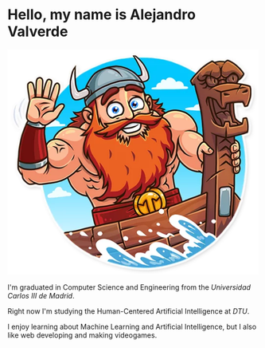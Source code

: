 # Hello, my name is Alejandro Valverde

![Hello](./Images/hello.png)

I'm graduated in Computer Science and Engineering from the *Universidad Carlos III de Madrid*.

Right now I'm studying the Human-Centered Artificial Intelligence at *DTU*. 

I enjoy learning about Machine Learning and Artificial Intelligence, but I also like web developing and making videogames.

<!--
**Pheithar/pheithar** is a ✨ _special_ ✨ repository because its `README.md` (this file) appears on your GitHub profile.

Here are some ideas to get you started:

- 🔭 I’m currently working on ...
- 🌱 I’m currently learning ...
- 👯 I’m looking to collaborate on ...
- 🤔 I’m looking for help with ...
- 💬 Ask me about ...
- 📫 How to reach me: ...
- 😄 Pronouns: ...
- ⚡ Fun fact: ...
-->
